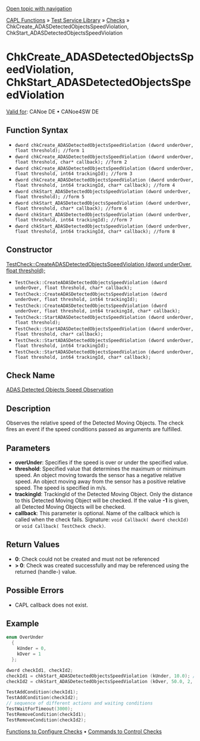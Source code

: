 [Open topic with navigation](../../../../../CANoeDEFamily.htm#Topics/CAPLFunctions/Test/Functions/CAPLfunctionChkCreateADASDetectedObjectsSpeedViolation.md)

[CAPL Functions](../../CAPLfunctions.md) » [Test Service Library](../CAPLfunctionsTSLOverview.md) » [Checks](../CAPLfunctionsTSLCheckOverview.md) » ChkCreate_ADASDetectedObjectsSpeedViolation, ChkStart_ADASDetectedObjectsSpeedViolation

# ChkCreate_ADASDetectedObjectsSpeedViolation, ChkStart_ADASDetectedObjectsSpeedViolation

[Valid for](../../../Shared/FeatureAvailability.md):  CANoe DE • CANoe4SW DE

## Function Syntax

- `dword chkCreate_ADASDetectedObjectsSpeedViolation (dword underOver, float threshold); //form 1`
- `dword chkCreate_ADASDetectedObjectsSpeedViolation (dword underOver, float threshold, char* callback); //form 2`
- `dword chkCreate_ADASDetectedObjectsSpeedViolation (dword underOver, float threshold, int64 trackingId); //form 3`
- `dword chkCreate_ADASDetectedObjectsSpeedViolation (dword underOver, float threshold, int64 trackingId, char* callback); //form 4`
- `dword chkStart_ADASDetectedObjectsSpeedViolation (dword underOver, float threshold); //form 5`
- `dword chkStart_ADASDetectedObjectsSpeedViolation (dword underOver, float threshold, char* callback); //form 6`
- `dword chkStart_ADASDetectedObjectsSpeedViolation (dword underOver, float threshold, int64 trackingId); //form 7`
- `dword chkStart_ADASDetectedObjectsSpeedViolation (dword underOver, float threshold, int64 trackingId, char* callback); //form 8`

## Constructor

[TestCheck::CreateADASDetectedObjectsSpeedViolation (dword underOver, float threshold);](../../../Shared/CAPL/General/ClassesAndObjects.md)

- `TestCheck::CreateADASDetectedObjectsSpeedViolation (dword underOver, float threshold, char* callback);`
- `TestCheck::CreateADASDetectedObjectsSpeedViolation (dword underOver, float threshold, int64 trackingId);`
- `TestCheck::CreateADASDetectedObjectsSpeedViolation (dword underOver, float threshold, int64 trackingId, char* callback);`
- `TestCheck::StartADASDetectedObjectsSpeedViolation (dword underOver, float threshold);`
- `TestCheck::StartADASDetectedObjectsSpeedViolation (dword underOver, float threshold, char* callback);`
- `TestCheck::StartADASDetectedObjectsSpeedViolation (dword underOver, float threshold, int64 trackingId);`
- `TestCheck::StartADASDetectedObjectsSpeedViolation (dword underOver, float threshold, int64 trackingId, char* callback);`

## Check Name

[ADAS Detected Objects Speed Observation](../../../TestCommands/CheckDescriptions/CDADASDetObjSpeedObservation.md)

## Description

Observes the relative speed of the Detected Moving Objects. The check fires an event if the speed conditions passed as arguments are fulfilled.

## Parameters

- **overUnder**: Specifies if the speed is over or under the specified value.
- **threshold**: Specified value that determines the maximum or minimum speed. An object moving towards the sensor has a negative relative speed. An object moving away from the sensor has a positive relative speed. The speed is specified in m/s.
- **trackingId**: TrackingId of the Detected Moving Object. Only the distance to this Detected Moving Object will be checked. If the value **-1** is given, all Detected Moving Objects will be checked.
- **callback**: This parameter is optional. Name of the callback which is called when the check fails. Signature: `void Callback( dword checkId)` or `void Callback( TestCheck check)`.

## Return Values

- **0**: Check could not be created and must not be referenced
- **> 0**: Check was created successfully and may be referenced using the returned (handle-) value.

## Possible Errors

- CAPL callback does not exist.

## Example

```c
enum OverUnder
  {
    kUnder = 0,
    kOver = 1
  };

dword checkId1, checkId2;
checkId1 = chkStart_ADASDetectedObjectsSpeedViolation (kUnder, 10.0); // relative speed under 10 m/s of any Detected Moving Object will trigger the check
checkId2 = chkStart_ADASDetectedObjectsSpeedViolation (kOver, 50.0, 2, 100); // relative speed over 50 m/s to DetectedMoving Object with ID 100 on lane with ID 2 will trigger the check

TestAddCondition(checkId1);
TestAddCondition(checkId2);
// sequence of different actions and waiting conditions
TestWaitForTimeout(3000);
TestRemoveCondition(checkId1);
TestRemoveCondition(checkId2);
```

[Functions to Configure Checks](../CAPLfunctionsTSLConfigurationFunctions.md) • [Commands to Control Checks](../CAPLfunctionsTSLCheckControlCommands.md)
